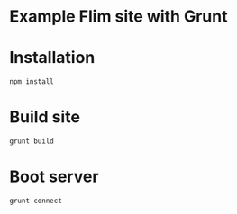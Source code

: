 # Example Flim site with Grunt

# Installation

    npm install

# Build site

    grunt build

# Boot server

    grunt connect

